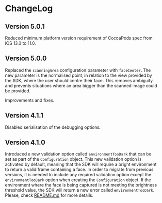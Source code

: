 # ChangeLog

## Version 5.0.1

Reduced minimum platform version requirement of CocoaPods spec from iOS 13.0 to 11.0.

## Version 5.0.0

Replaced the `scanningArea` configuration parameter with `faceCenter`. The new parameter is the normalised point, in relation to the view provided by the SDK, where the user should centre their face.
This removes ambiguity and prevents situations where an area bigger than the scanned image could be provided.

Improvements and fixes.

## Version 4.1.1

Disabled serialisation of the debugging options.

## Version 4.1.0

Introduced a new validation option called `environmentTooDark` that can be set as part of the `Configuration` object. This new validation option is activated by default, meaning that the SDK will require a bright environment to return a valid frame containing a face. In order to migrate from previous versions, it is needed to include any required validation option except the `environmentTooDark` option when creating the `Configuration` object.
If the environment where the face is being captured is not meeting the brightness threshold value, the SDK will return a new error called `environmentTooDark`.
Please, check [README.md](https://github.com/getyoti/yoti-face-capture-ios/blob/main/README.md) for more details.
